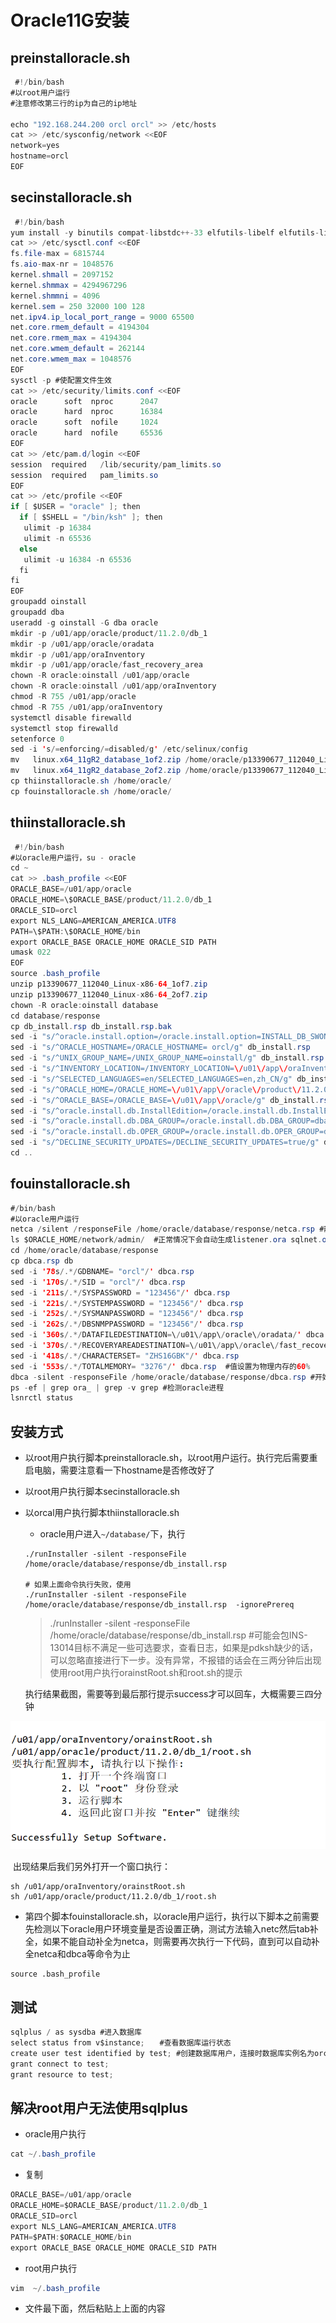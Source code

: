 # Oracle11G安装


 
## preinstalloracle.sh



```java
 #!/bin/bash
#以root用户运行
#注意修改第三行的ip为自己的ip地址

echo "192.168.244.200 orcl orcl" >> /etc/hosts
cat >> /etc/sysconfig/network <<EOF
network=yes
hostname=orcl
EOF
```



## secinstalloracle.sh



```java
 #!/bin/bash
yum install -y binutils compat-libstdc++-33 elfutils-libelf elfutils-libelf-devel glibc glibc-common glibc-devel gcc gcc-c++ libaio-devel libaio libgcc libstdc++ libstdc++-devel make sysstat unixODBC unixODBC-devel ksh numactl-devel zip unzip
cat >> /etc/sysctl.conf <<EOF
fs.file-max = 6815744
fs.aio-max-nr = 1048576
kernel.shmall = 2097152    
kernel.shmmax = 4294967296  
kernel.shmmni = 4096
kernel.sem = 250 32000 100 128
net.ipv4.ip_local_port_range = 9000 65500
net.core.rmem_default = 4194304
net.core.rmem_max = 4194304
net.core.wmem_default = 262144
net.core.wmem_max = 1048576
EOF
sysctl -p #使配置文件生效
cat >> /etc/security/limits.conf <<EOF
oracle      soft  nproc      2047
oracle      hard  nproc      16384
oracle      soft  nofile     1024
oracle      hard  nofile     65536
EOF
cat >> /etc/pam.d/login <<EOF
session  required   /lib/security/pam_limits.so
session  required   pam_limits.so
EOF
cat >> /etc/profile <<EOF
if [ $USER = "oracle" ]; then
  if [ $SHELL = "/bin/ksh" ]; then
   ulimit -p 16384
   ulimit -n 65536
  else
   ulimit -u 16384 -n 65536
  fi
fi
EOF
groupadd oinstall
groupadd dba
useradd -g oinstall -G dba oracle 
mkdir -p /u01/app/oracle/product/11.2.0/db_1
mkdir -p /u01/app/oracle/oradata
mkdir -p /u01/app/oraInventory
mkdir -p /u01/app/oracle/fast_recovery_area
chown -R oracle:oinstall /u01/app/oracle
chown -R oracle:oinstall /u01/app/oraInventory
chmod -R 755 /u01/app/oracle
chmod -R 755 /u01/app/oraInventory
systemctl disable firewalld
systemctl stop firewalld
setenforce 0
sed -i 's/=enforcing/=disabled/g' /etc/selinux/config
mv   linux.x64_11gR2_database_1of2.zip /home/oracle/p13390677_112040_Linux-x86-64_1of7.zip  
mv   linux.x64_11gR2_database_2of2.zip /home/oracle/p13390677_112040_Linux-x86-64_2of7.zip 
cp thiinstalloracle.sh /home/oracle/
cp fouinstalloracle.sh /home/oracle/
```



## thiinstalloracle.sh



```java
 #!/bin/bash
#以oracle用户运行，su - oracle
cd ~     
cat >> .bash_profile <<EOF
ORACLE_BASE=/u01/app/oracle
ORACLE_HOME=\$ORACLE_BASE/product/11.2.0/db_1
ORACLE_SID=orcl 
export NLS_LANG=AMERICAN_AMERICA.UTF8
PATH=\$PATH:\$ORACLE_HOME/bin
export ORACLE_BASE ORACLE_HOME ORACLE_SID PATH
umask 022
EOF
source .bash_profile
unzip p13390677_112040_Linux-x86-64_1of7.zip 
unzip p13390677_112040_Linux-x86-64_2of7.zip
chown -R oracle:oinstall database
cd database/response
cp db_install.rsp db_install.rsp.bak
sed -i "s/^oracle.install.option=/oracle.install.option=INSTALL_DB_SWONLY/g" db_install.rsp
sed -i "s/^ORACLE_HOSTNAME=/ORACLE_HOSTNAME= orcl/g" db_install.rsp
sed -i "s/^UNIX_GROUP_NAME=/UNIX_GROUP_NAME=oinstall/g" db_install.rsp
sed -i "s/^INVENTORY_LOCATION=/INVENTORY_LOCATION=\/u01\/app\/oraInventory/g" db_install.rsp
sed -i "s/^SELECTED_LANGUAGES=en/SELECTED_LANGUAGES=en,zh_CN/g" db_install.rsp
sed -i "s/^ORACLE_HOME=/ORACLE_HOME=\/u01\/app\/oracle\/product\/11.2.0\/db_1/g" db_install.rsp
sed -i "s/^ORACLE_BASE=/ORACLE_BASE=\/u01\/app\/oracle/g" db_install.rsp
sed -i "s/^oracle.install.db.InstallEdition=/oracle.install.db.InstallEdition=EE/g" db_install.rsp
sed -i "s/^oracle.install.db.DBA_GROUP=/oracle.install.db.DBA_GROUP=dba/g" db_install.rsp
sed -i "s/^oracle.install.db.OPER_GROUP=/oracle.install.db.OPER_GROUP=dba/g" db_install.rsp
sed -i "s/^DECLINE_SECURITY_UPDATES=/DECLINE_SECURITY_UPDATES=true/g" db_install.rsp
cd ..
```



## fouinstalloracle.sh





```java
#/bin/bash
#以oracle用户运行
netca /silent /responseFile /home/oracle/database/response/netca.rsp #静默方式配置监听
ls $ORACLE_HOME/network/admin/  #正常情况下会自动生成listener.ora sqlnet.ora
cd /home/oracle/database/response
cp dbca.rsp db
sed -i '78s/.*/GDBNAME= "orcl"/' dbca.rsp
sed -i '170s/.*/SID = "orcl"/' dbca.rsp
sed -i '211s/.*/SYSPASSWORD = "123456"/' dbca.rsp
sed -i '221s/.*/SYSTEMPASSWORD = "123456"/' dbca.rsp
sed -i '252s/.*/SYSMANPASSWORD = "123456"/' dbca.rsp
sed -i '262s/.*/DBSNMPPASSWORD = "123456"/' dbca.rsp
sed -i '360s/.*/DATAFILEDESTINATION=\/u01\/app\/oracle\/oradata/' dbca.rsp
sed -i '370s/.*/RECOVERYAREADESTINATION=\/u01\/app\/oracle\/fast_recovery_area/' dbca.rsp
sed -i '418s/.*/CHARACTERSET= "ZHS16GBK"/' dbca.rsp
sed -i '553s/.*/TOTALMEMORY= "3276"/' dbca.rsp  #值设置为物理内存的60%
dbca -silent -responseFile /home/oracle/database/response/dbca.rsp #开始静默安装，安装结束后会提示100%，数据库也跟着起来了
ps -ef | grep ora_ | grep -v grep #检测oracle进程
lsnrctl status 
```



## 安装方式



+ 以root用户执行脚本preinstalloracle.sh，以root用户运行。执行完后需要重启电脑，需要注意看一下hostname是否修改好了

+ 以root用户执行脚本secinstalloracle.sh

+ 以orcal用户执行脚本thiinstalloracle.sh

	+ oracle用户进入`~/database/`下，执行

	```shell
	./runInstaller -silent -responseFile /home/oracle/database/response/db_install.rsp 
	
	# 如果上面命令执行失败，使用
	./runInstaller -silent -responseFile /home/oracle/database/response/db_install.rsp  -ignorePrereq
	
	```

	> ./runInstaller -silent -responseFile /home/oracle/database/response/db_install.rsp  #可能会包INS-13014目标不满足一些可选要求，查看日志，如果是pdksh缺少的话，可以忽略直接进行下一步。没有异常，不报错的话会在三两分钟后出现使用root用户执行orainstRoot.sh和root.sh的提示

	执行结果截图，需要等到最后那行提示success才可以回车，大概需要三四分钟

<img src="images/image-20211009200915869.png" alt="image-20211009200915869" style="zoom:80%;" />

​       出现结果后我们另外打开一个窗口执行：

```shell
sh /u01/app/oraInventory/orainstRoot.sh
sh /u01/app/oracle/product/11.2.0/db_1/root.sh
```



+ 第四个脚本fouinstalloracle.sh，以oracle用户运行，执行以下脚本之前需要先检测以下oracle用户环境变量是否设置正确，测试方法输入netc然后tab补全，如果不能自动补全为netca，则需要再次执行一下代码，直到可以自动补全netca和dbca等命令为止

```shell
source .bash_profile
```





## 测试



```java
sqlplus / as sysdba #进入数据库
select status from v$instance;　　#查看数据库运行状态
create user test identified by test; #创建数据库用户，连接时数据库实例名为orcl，用户名test密码test
grant connect to test;
grant resource to test;
```



## 解决root用户无法使用sqlplus



+ oracle用户执行

```java
cat ~/.bash_profile
```

+ 复制

```java
ORACLE_BASE=/u01/app/oracle
ORACLE_HOME=$ORACLE_BASE/product/11.2.0/db_1
ORACLE_SID=orcl 
export NLS_LANG=AMERICAN_AMERICA.UTF8
PATH=$PATH:$ORACLE_HOME/bin
export ORACLE_BASE ORACLE_HOME ORACLE_SID PATH
```

+ root用户执行

```java
vim  ~/.bash_profile
```

+ 文件最下面，然后粘贴上上面的内容































